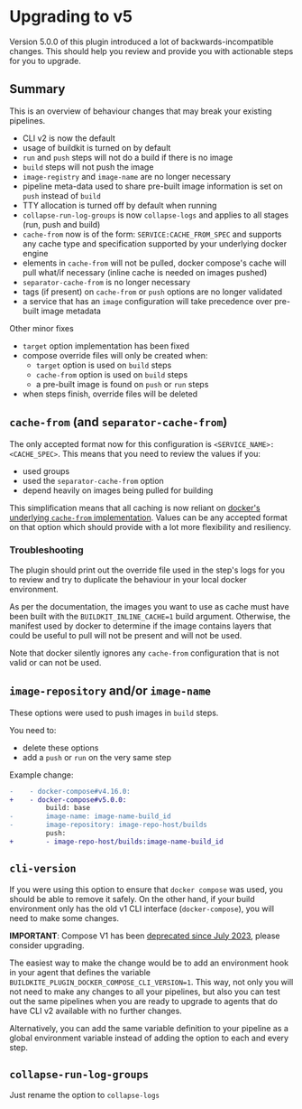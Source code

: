 # Upgrading to v5

Version 5.0.0 of this plugin introduced a lot of backwards-incompatible changes. This should help you review and provide you with actionable steps for you to upgrade.

## Summary

This is an overview of behaviour changes that may break your existing pipelines.

* CLI v2 is now the default
* usage of buildkit is turned on by default
* `run` and `push` steps will not do a build if there is no image
* `build` steps will not push the image
* `image-registry` and `image-name` are no longer necessary
* pipeline meta-data used to share pre-built image information is set on `push` instead of `build`
* TTY allocation is turned off by default when running
* `collapse-run-log-groups` is now `collapse-logs` and applies to all stages (run, push and build)
* `cache-from` now is of the form: `SERVICE:CACHE_FROM_SPEC` and supports any cache type and specification supported by your underlying docker engine
* elements in `cache-from` will not be pulled, docker compose's cache will pull what/if necessary (inline cache is needed on images pushed)
* `separator-cache-from` is no longer necessary
* tags (if present) on `cache-from` or `push` options are no longer validated
* a service that has an `image` configuration will take precedence over pre-built image metadata

Other minor fixes
* `target` option implementation has been fixed
* compose override files will only be created when:
   - `target` option is used on `build` steps
   - `cache-from` option is used on `build` steps
   - a pre-built image is found on `push` or `run` steps
* when steps finish, override files will be deleted

## `cache-from` (and `separator-cache-from`)

The only accepted format now for this configuration is `<SERVICE_NAME>:<CACHE_SPEC>`. This means that you need to review the values if you:

* used groups
* used the `separator-cache-from` option
* depend heavily on images being pulled for building

This simplification means that all caching is now reliant on [docker's underlying `cache-from` implementation](https://docs.docker.com/engine/reference/commandline/build/#cache-from). Values can be any accepted format on that option which should provide with a lot more flexibility and resiliency.

### Troubleshooting

The plugin should print out the override file used in the step's logs for you to review and try to duplicate the behaviour in your local docker environment.

As per the documentation, the images you want to use as cache must have been built with the `BUILDKIT_INLINE_CACHE=1` build argument. Otherwise, the manifest used by docker to determine if the image contains layers that could be useful to pull will not be present and will not be used.

Note that docker silently ignores any `cache-from` configuration that is not valid or can not be used. 

## `image-repository` and/or `image-name`

These options were used to push images in `build` steps.

You need to:
* delete these options
* add a `push` or `run` on the very same step

Example change:
```diff
-    - docker-compose#v4.16.0:
+    - docker-compose#v5.0.0:
         build: base
-        image-name: image-name-build_id
-        image-repository: image-repo-host/builds
         push:
+        - image-repo-host/builds:image-name-build_id
```

## `cli-version`

If you were using this option to ensure that `docker compose` was used, you should be able to remove it safely. On the other hand, if your build environment only has the old v1 CLI interface (`docker-compose`), you will need to make some changes.

**IMPORTANT**: Compose V1 has been [deprecated since July 2023](https://docs.docker.com/compose/migrate/), please consider upgrading.

The easiest way to make the change would be to add an environment hook in your agent that defines the variable `BUILDKITE_PLUGIN_DOCKER_COMPOSE_CLI_VERSION=1`. This way, not only you will not need to make any changes to all your pipelines, but also you can test out the same pipelines when you are ready to upgrade to agents that do have CLI v2 available with no further changes.

Alternatively, you can add the same variable definition to your pipeline as a global environment variable instead of adding the option to each and every step.

## `collapse-run-log-groups`

Just rename the option to `collapse-logs`